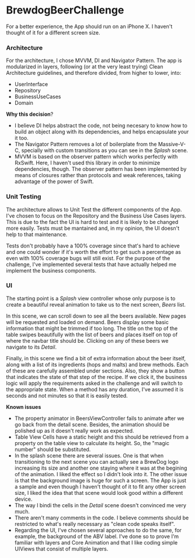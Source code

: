 # BrewdogBeerChallenge
 For a better experience, the App should run on an iPhone X. I haven't thought of it for a different screen size.
 
 
### Architecture
For the architecture, I chose MVVM, DI and Navigator Pattern. The app is modularized in layers, following (or at the very least trying) Clean Architecture guidelines, and therefore divided, from higher to lower, into:

- UserInterface
- Repository
- BusinessUseCases
- Domain

**Why this decision**? 

- I believe DI helps abstract the code, not being necesary to know how to build an object along with its dependencies, and helps encapsulate your it too.
- The Navigator Pattern removes a lot of boilerplate from the Massive-V-C, specially with custom transitions as you can see in the *Splash* scene.
- MVVM is based on the observer pattern which works perfectly with RxSwift. Here, I haven't used this library in order to minimize dependencies, though. The observer pattern has been implemented by means of closures rather than protocols and weak references, taking advantage of the power of Swift.

### Unit Testing
The architecture allows to Unit Test the different components of the App. I've chosen to focus on the Repository and the Business Use Cases layers. This is due to the fact the UI is hard to test and it is likely to be changed more easily. Tests must be mantained and, in my opinion, the UI doesn't help to that maintenance.

Tests don't probably have a 100% coverage since that's hard to achieve and one could wonder if it's worth the effort to get such a percentage as even with 100% coverage bugs will still exist. For the purpose of the challenge, I've implemented several tests that have actually helped me implement the business components.

### UI
The starting point is a *Splash* view controller whose only purpose is to create a beautiful reveal animation to take us to the next screen, *Beers* list. 

In this scene, we can scroll down to see all the beers available. New pages will be requested and loaded on demand. Beers display some basic information that might be trimmed if too long. The title on the top of the table swipes beautifully with the list of beers and places itself on top of where the navbar title should be. Clicking on any of these beers we navigate to its *Detail*.

Finally, in this scene we find a bit of extra information about the beer itself, along with a list of its ingredients (hops and malts) and brew methods. Each of these are carefully assembled under sections. Also, they show a button that indicates the state of that step of the recipe. If we click it, the business logic will apply the requirements asked in the challenge and will switch to the appropriate state. When a method has any duration, I've assumed it is seconds and not minutes so that it is easily tested.

**Known issues**

- The property animator in BeersViewController fails to animate after we go back from the detail scene. Besides, the animation should be polished up as it doesn't really work as expected.
- Table View Cells have a static height and this should be retrieved from a property on the table view to calculate its height. So, the "magic number" should be substituted.
- In the splash scene there are several issues. One is that when transitioning to the next scene you can actually see a BrewDog logo increasing its size and another one staying where it was at the begining of the animation. I liked the effect so I didn't look into it. The other issue is that the background image is huge for such a screen. The App is just a sample and even though I haven't thought of it to fit any other screen size, I liked the idea that that scene would look good within a different device.
- The way I bindi the cells in the *Detail* scene doesn't convinced me very much.
- There aren't many comments in the code. I believe comments should be restricted to what's really necessary as "clean code speaks itself".
- Regarding the UI, I've chosen several approaches to do the same, for example, the background of the ABV label. I've done so to prove I'm familiar with layers and Core Animation and that I like coding simple UIViews that consist of multiple layers.